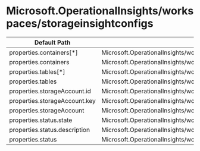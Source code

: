 # Microsoft.OperationalInsights/workspaces/storageinsightconfigs

| Default Path | Alias |
|---|---|
| properties.containers[*] | Microsoft.OperationalInsights/workspaces/storageinsightconfigs/containers[*] |
| properties.containers | Microsoft.OperationalInsights/workspaces/storageinsightconfigs/containers |
| properties.tables[*] | Microsoft.OperationalInsights/workspaces/storageinsightconfigs/tables[*] |
| properties.tables | Microsoft.OperationalInsights/workspaces/storageinsightconfigs/tables |
| properties.storageAccount.id | Microsoft.OperationalInsights/workspaces/storageinsightconfigs/storageAccount.id |
| properties.storageAccount.key | Microsoft.OperationalInsights/workspaces/storageinsightconfigs/storageAccount.key |
| properties.storageAccount | Microsoft.OperationalInsights/workspaces/storageinsightconfigs/storageAccount |
| properties.status.state | Microsoft.OperationalInsights/workspaces/storageinsightconfigs/status.state |
| properties.status.description | Microsoft.OperationalInsights/workspaces/storageinsightconfigs/status.description |
| properties.status | Microsoft.OperationalInsights/workspaces/storageinsightconfigs/status |

